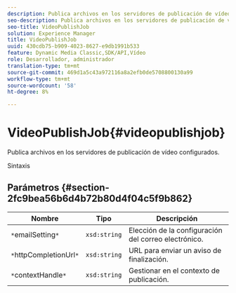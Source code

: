 ```yaml
---
description: Publica archivos en los servidores de publicación de vídeo configurados.
seo-description: Publica archivos en los servidores de publicación de vídeo configurados.
seo-title: VideoPublishJob
solution: Experience Manager
title: VideoPublishJob
uuid: 430cdb75-b909-4023-8627-e9db1991b533
feature: Dynamic Media Classic,SDK/API,Vídeo
role: Desarrollador, administrador
translation-type: tm+mt
source-git-commit: 469d1a5c43a972116a8a2efb0de5708800130a99
workflow-type: tm+mt
source-wordcount: '58'
ht-degree: 8%

---
```



# VideoPublishJob{#videopublishjob}

Publica archivos en los servidores de publicación de vídeo configurados.

Sintaxis

## Parámetros {#section-2fc9bea56b6d4b72b80d4f04c5f9b862}

| Nombre | Tipo | Descripción |
|---|---|---|
| `*`emailSetting`*` | `xsd:string` | Elección de la configuración del correo electrónico. |
| `*`httpCompletionUrl`*` | `xsd:string` | URL para enviar un aviso de finalización. |
| `*`contextHandle`*` | `xsd:string` | Gestionar en el contexto de publicación. |


